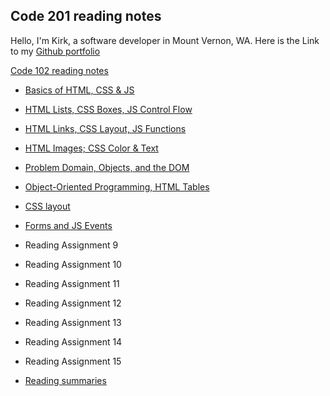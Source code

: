 ## Code 201 reading notes

Hello, I'm Kirk, a software developer in Mount Vernon, WA. Here is the Link to my [Github portfolio](https://github.com/KirkGarrison)

[Code 102 reading notes](102-notes.md)

- [Basics of HTML, CSS & JS](class-02.md)
- [HTML Lists, CSS Boxes, JS Control Flow](class-03.md)
- [HTML Links, CSS Layout, JS Functions](class-04.md)
- [HTML Images; CSS Color & Text](class-05.md)
- [Problem Domain, Objects, and the DOM](class-06.md)
- [Object-Oriented Programming, HTML Tables](class-07.md)
- [CSS layout](class-08.md)
- [Forms and JS Events](class-09.md)
- Reading Assignment 9
- Reading Assignment 10
- Reading Assignment 11
- Reading Assignment 12
- Reading Assignment 13
- Reading Assignment 14
- Reading Assignment 15

- [Reading summaries](class-01.md)